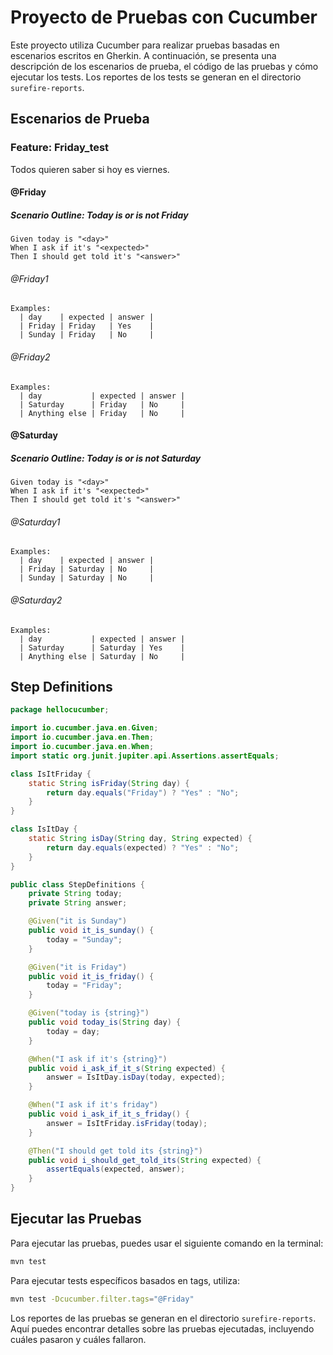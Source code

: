 # Proyecto de Pruebas con Cucumber

Este proyecto utiliza Cucumber para realizar pruebas basadas en escenarios escritos en Gherkin. A continuación, se presenta una descripción de los escenarios de prueba, el código de las pruebas y cómo ejecutar los tests. Los reportes de los tests se generan en el directorio `surefire-reports`.

## Escenarios de Prueba

### Feature: Friday_test

Todos quieren saber si hoy es viernes.

#### @Friday

##### Scenario Outline: Today is or is not Friday

```gherkin
Given today is "<day>"
When I ask if it's "<expected>"
Then I should get told it's "<answer>"
```

###### @Friday1

```gherkin
Examples:
  | day    | expected | answer |
  | Friday | Friday   | Yes    |
  | Sunday | Friday   | No     |
```

###### @Friday2

```gherkin
Examples:
  | day           | expected | answer |
  | Saturday      | Friday   | No     |
  | Anything else | Friday   | No     |
```

#### @Saturday

##### Scenario Outline: Today is or is not Saturday

```gherkin
Given today is "<day>"
When I ask if it's "<expected>"
Then I should get told it's "<answer>"
```

###### @Saturday1

```gherkin
Examples:
  | day    | expected | answer |
  | Friday | Saturday | No     |
  | Sunday | Saturday | No     |
```

###### @Saturday2

```gherkin
Examples:
  | day           | expected | answer |
  | Saturday      | Saturday | Yes    |
  | Anything else | Saturday | No     |
```

## Step Definitions

```java
package hellocucumber;

import io.cucumber.java.en.Given;
import io.cucumber.java.en.Then;
import io.cucumber.java.en.When;
import static org.junit.jupiter.api.Assertions.assertEquals;

class IsItFriday {
    static String isFriday(String day) {
        return day.equals("Friday") ? "Yes" : "No";
    }
}

class IsItDay {
    static String isDay(String day, String expected) {
        return day.equals(expected) ? "Yes" : "No";
    }
}

public class StepDefinitions {
    private String today;
    private String answer;

    @Given("it is Sunday")
    public void it_is_sunday() {
        today = "Sunday";
    }

    @Given("it is Friday")
    public void it_is_friday() {
        today = "Friday";
    }

    @Given("today is {string}")
    public void today_is(String day) {
        today = day;
    }

    @When("I ask if it's {string}")
    public void i_ask_if_it_s(String expected) {
        answer = IsItDay.isDay(today, expected);
    }

    @When("I ask if it's friday")
    public void i_ask_if_it_s_friday() {
        answer = IsItFriday.isFriday(today);
    }

    @Then("I should get told its {string}")
    public void i_should_get_told_its(String expected) {
        assertEquals(expected, answer);
    }
}
```

## Ejecutar las Pruebas

Para ejecutar las pruebas, puedes usar el siguiente comando en la terminal:

```sh
mvn test
```

Para ejecutar tests específicos basados en tags, utiliza:

```sh
mvn test -Dcucumber.filter.tags="@Friday"
```

Los reportes de las pruebas se generan en el directorio `surefire-reports`. Aquí puedes encontrar detalles sobre las pruebas ejecutadas, incluyendo cuáles pasaron y cuáles fallaron.
